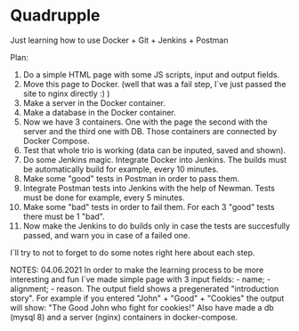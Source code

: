 # Quadrupple
Just learning how to use Docker + Git + Jenkins + Postman

Plan:
  1. Do a simple HTML page with some JS scripts, input and output fields.
  2. Move this page to Docker. (well that was a fail step, I`ve just passed the site to nginx directly :) )
  3. Make a server in the Docker container.
  4. Make a database in the Docker container.
  5. Now we have 3 containers. One with the page the second with the server and the third one with DB. Those containers are connected by Docker Compose.
  6. Test that whole trio is working (data can be inputed, saved and shown).
  7. Do some Jenkins magic. Integrate Docker into Jenkins. The builds must be automatically build for example, every 10 minutes.
  8. Make some "good" tests in Postman in order to pass them.
  9. Integrate Postman tests into Jenkins with the help of Newman. Tests must be done for example, every 5 minutes.
  11. Make some "bad" tests in order to fail them. For each 3 "good" tests there must be 1 "bad".
  10. Now make the Jenkins to do builds only in case the tests are succesfully passed, and warn you in case of a failed one.
  
  
  
  I`ll try to not to forget to do some notes right here about each step.
  
NOTES:
04.06.2021
  In order to make the learning process to be more interesting and fun I`ve made simple page with 3 input fields: 
                - name;
                - alignment;
                - reason.
  The output field shows a pregenerated "introduction story". For example if you entered "John" + "Good" + "Cookies" the output will show: 
									"The Good John who fight for cookies!"
  Also have made a db (mysql 8) and a server (nginx) containers in docker-compose.
